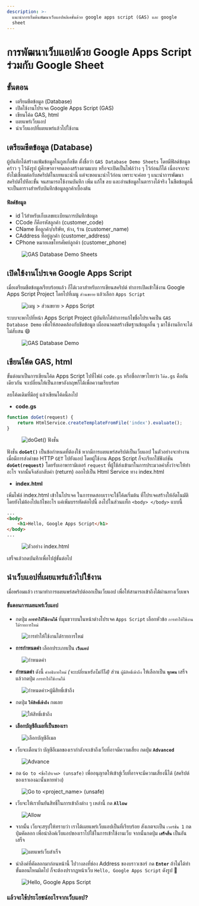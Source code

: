 ```yaml
---
description: >-
  แนะนำการเริ่มต้นพัฒนาเว็บแอปพลิเคชั่นด้วย google apps script (GAS) และ google
  sheet
---
```


# การพัฒนาเว็บแอปด้วย Google Apps Script ร่วมกับ Google Sheet

## ขั้นตอน

* เตรียมชีตข้อมูล (Database)
* เปิดใช้งานโปรเจค Google Apps Script (GAS)
* เขียนโค้ด GAS, html
* เผยแพร่เว็บแอป
* นำเว็บแอปที่เผยแพร่แล้วไปใช้งาน

## เตรียมชีตข้อมูล (Database)

ผู้บันทึกได้สร้างแฟ้มข้อมูลในกูลเกิ้ลชีต ตั้งชื่อว่า `GAS Database Demo Sheets` โดยมีฟิลด์ข้อมูลคร่าว ๆ ไว้ดังรูป ผู้ศึกษาอาจทดลองสร้างตามแบบ หรือจะเปิดเป็นไฟล์ว่าง ๆ ไว้ก่อนก็ได้ เนื่องจากจะยังไม่เชื่อมต่อกับสคริปต์ในบทแนะนำนี้ แต่จะขอแนะนำไว้ก่อน เพราะจะค่อย ๆ แนะนำการพัฒนาสคริปต์ไปทีละขั้น จนสามารถใช้งานบันทึก เพิ่ม แก้ไข ลบ และอ่านข้อมูลในตารางได้จริง ในชีตข้อมูลนี้จะเป็นตารางสำหรับบันทึกข้อมูลลูกค้าเบื้องต้น

#### ฟิลด์ข้อมูล

* id ไว้สำหรับเก็บเลขทะเบียนการบันทึกข้อมูล
* CCode ก็คือรหัสลูกค้า (customer\_code)
* CName ชื่อลูกค้า/บริษัท, ห้าง, ร้าน (customer\_name)
* CAddress ที่อยู่ลูกค้า (customer\_address)
* CPhone หมายเลขโทรศัพท์ลูกค้า (customer\_phone)

<figure><img src="../.gitbook/assets/gas-demo-sheet.PNG" alt="GAS Database Demo Sheets"><figcaption></figcaption></figure>

## เปิดใช้งานโปรเจค Google Apps Script

เมื่อเตรียมชีตข้อมูลเรียบร้อยแล้ว ก็ได้เวลาสำหรับการเขียนสคริปต์ ทำการเปิดเข้าใช้งาน Google Apps Script Project โดยไปที่เมนู `ส่วนขยาย` แล้วเลือก `Apps Script`

<figure><img src="../.gitbook/assets/gas-demo-ext-appscript.png" alt="เมนู > ส่วนขยาย > Apps Script"><figcaption></figcaption></figure>

ระบบจะพาไปที่หน้า Apps Script Project ผู้บันทึกได้ทำการแก้ไขชื่อโปรเจคเป็น `GAS Database Demo` เพื่อให้สอดคล้องกับชีตข้อมูล เผื่ออนาคตสร้างชีตฐานข้อมูลอื่น ๆ มาใช้งานอีกจะได้ไม่สับสน :smile:

<figure><img src="../.gitbook/assets/gas-demo-change-project-name.PNG" alt="GAS Database Demo"><figcaption></figcaption></figure>

## เขียนโค้ด GAS, html

ขั้นต่อมาเป็นการเขียนโค้ด Apps Script ไปที่ไฟล์ `code.gs` หรือชื่อภาษาไทยว่า `โค้ด.gs` คืออันเดียวกัน จะเปลี่ยนให้เป็นภาษาอังกฤษก็ได้เพื่อความเรียบร้อย

ลบโค้ดเดิมที่มีอยู่ แล้วเขียนโค้ดนี้ลงไป

* **code.gs**

```javascript
function doGet(request) { 
    return HtmlService.createTemplateFromFile('index').evaluate(); 
}
```

<figure><img src="../.gitbook/assets/gas-demo-doget.PNG" alt="doGet() ฟังชั่น"><figcaption></figcaption></figure>

ฟังชั่น **`doGet()`** เป็นข้อกำหนดที่ต้องใช้ หากมีการเผยแพร่สคริปต์เป็นเว็บแอป ในตัวอย่างจะทำงานเมื่อมีการส่งคําขอ HTTP `GET` ไปยังแอป โดยผู้ใช้งาน Apps Script ก็จะเรียกใช้ฟังก์ชัน **`doGet(request)`** โดยรับเอาพารามิเตอร์ `request` ที่ผู้ใช้ส่งเข้ามาในการประมวลคำสั่งว่าจะให้ทำอะไร จากนั้นจึงส่งกลับค่า (return) ออกไปเป็น Html Service ทาง index.html

* **index.html**

เพิ่มไฟล์ index.html เข้าในโปรเจค ในการทดสอบเราจะใช้โค้ดเริ่มต้น ที่โปรเจคสร้างให้อัตโนมัติโดยยังไม่ต้องไปแก้ไขอะไร แค่เพิ่มบรรทัดต่อไปนี้ ลงไปในส่วนแท็ก `<body> </body>` แบบนี้

```html
...
<body>
    <h1>Hello, Google Apps Script</h1>
</body>
...
```

<figure><img src="../.gitbook/assets/gas-demo-html-hello.PNG" alt="ตัวอย่าง index.html"><figcaption></figcaption></figure>

เสร็จแล้วกดบันทึกเพื่อไปสู่ขั้นต่อไป

## นำเว็บแอปที่เผยแพร่แล้วไปใช้งาน

เมื่อพร้อมแล้ว เรามาทำการเผยแพร่สคริปต์ออกเป็นเว็บแอป เพื่อให้สามารถเข้าถึงได้ผ่านทางเว็บเพจ

#### ขั้นตอนการเผยแพร่เว็บแอป

* กดปุ่ม **`การทำให้ใช้งานได้`** ที่มุมขวาบนในหน้าต่างโปรเจค `Apps Script` เลือกหัวข้อ `การทำให้ใช้งานได้รายการใหม่`

<figure><img src="../.gitbook/assets/gas-demo-export-new-webapp.PNG" alt="การทำให้ใช้งานได้รายการใหม่"><figcaption></figcaption></figure>

* **การกำหนดค่า** เลือกประเภทเป็น **`เว็บแอป`**

<figure><img src="../.gitbook/assets/gas-demo-export-type.PNG" alt="กำหนดค่า"><figcaption></figcaption></figure>

* **กำหนดค่า** ดังนี้ `คำอธิบายใหม่` _(จะเปลี่ยนหรือไม่ก็ได้)_ ส่วน `ผู้มีสิทธิ์เข้าถึง` ให้เลือกเป็น **`ทุกคน`** เสร็จแล้วกดปุ่ม `การทำให้ใช้งานได้`

<figure><img src="../.gitbook/assets/gas-demo-export-permissoin.png" alt="กำหนดค่า>ผู้มีสิทธิ์เข้าถึง"><figcaption></figcaption></figure>

* กดปุ่ม **`ให้สิทธิ์เข้าถึง`** กดเลย

<figure><img src="../.gitbook/assets/gas-demo-export-permissoin-fin.png" alt="ให้สิทธิ์เข้าถึง"><figcaption></figcaption></figure>

* **เลือกบัญชีอีเมลที่เป็นของเรา**

<figure><img src="../.gitbook/assets/gas-demo-permission-confirm.png" alt="เลือกบัญชีอีเมล"><figcaption></figcaption></figure>

* เว็บจะเตือนว่า บัญชีอีเมลของเรากำลังจะเข้าถึงเว็บที่อาจมีความเสี่ยง กดปุ่ม **`Advanced`**

<figure><img src="../.gitbook/assets/gas-demo-permission-advance.png" alt="Advance"><figcaption></figcaption></figure>

* กด `Go to <ชื่อโปรเจค> (unsafe)` เพื่ออนุญาตให้เข้าสู่เว็บที่อาจจะมีความเสี่ยงนี้ได้ (สคริปต์ของเราเองฉะนั้นหายห่วง)

<figure><img src="../.gitbook/assets/gas-demo-permission-unsafe.png" alt="Go to <project_name> (unsafe)"><figcaption></figcaption></figure>

* เว็บจะให้เรายืนยันสิทธิ์ในการเข้าถึงต่าง ๆ เหล่านี้ กด **`Allow`**

<figure><img src="../.gitbook/assets/gas-demo-permission-allow.png" alt="Allow"><figcaption></figcaption></figure>

* จากนั้น เว็บจะสรุปให้ทราบว่า เราได้เผยแพร่เว็บแอปเป็นที่เรียบร้อย สังเกตจะเป็น `เวอร์ชั่น 1` กดปุ่มคัดลอก เพื่อนำลิงค์เว็บแอปของเราไปใช้ในการเข้าใช้งานเว็บ จากนั้นกดปุ่ม **`เสร็จสิ้น`** เป็นอันเสร็จ

<figure><img src="../.gitbook/assets/gas-demo-finish.png" alt="เผยแพร่เว็บสำเร็จ"><figcaption></figcaption></figure>

* นำลิงค์ที่คัดลอกมาก่อนหน้านี้ ไปวางลงที่ช่อง Address ของบราวเซอร์ กด **`Enter`** ถ้าไม่ได้ทำขั้นตอนไหนผิดไป ก็จะต้องปรากฏหน้าเว็บ `Hello, Google Apps Script` ดังรูป :tada:

<figure><img src="../.gitbook/assets/gas-demo-homepage.png" alt="Hello, Google Apps Script"><figcaption></figcaption></figure>

### แล้วจะใช้ประโยชน์อะไรจากเว็บแอป?&#x20;
